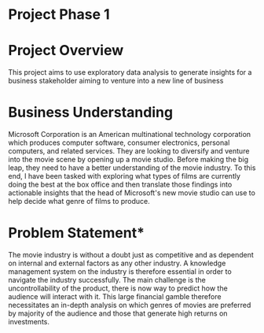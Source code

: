 # Project Phase 1
# Project Overview
This project aims to use exploratory data analysis to generate insights for a business stakeholder aiming to venture into a new line of business
# Business Understanding
Microsoft Corporation is an American multinational technology corporation which produces computer software, consumer electronics, personal computers, and related services. They are looking to diversify and venture into the movie scene by opening up a movie studio. Before making the big leap, they need to have a better understanding of the movie industry. To this end, I have been tasked with exploring what types of films are currently doing the best at the box office and then translate those findings into actionable insights that the head of Microsoft's new movie studio can use to help decide what genre of films to produce.
# Problem Statement*
The movie industry is without a doubt just as competitive and as dependent on internal and external factors as any other industry. A knowledge management system on the industry is therefore essential in order to navigate the industry successfully. The main challenge is the uncontrollability of the product, there is now way to predict how the audience will interact with it. This large financial gamble therefore necessitates an in-depth analysis on which genres of movies are preferred by majority of the audience and those that generate high returns on investments.

